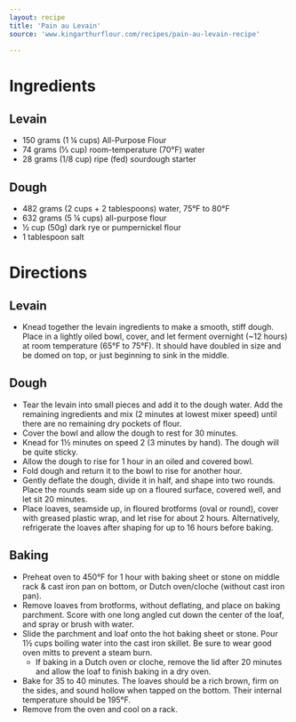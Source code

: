 ```yaml
---
layout: recipe
title: 'Pain au Levain'
source: 'www.kingarthurflour.com/recipes/pain-au-levain-recipe'
    
---
```


# Ingredients

## Levain

- 150 grams (1 ¼ cups) All-Purpose Flour
- 74 grams (⅓ cup) room-temperature (70°F) water
- 28 grams (1/8 cup) ripe (fed) sourdough starter

## Dough

- 482 grams (2 cups + 2 tablespoons) water, 75°F to 80°F
- 632 grams (5 ¼ cups) all-purpose flour
- ½ cup (50g) dark rye or pumpernickel flour
- 1 tablespoon salt

# Directions

## Levain 

- Knead together the levain ingredients to make a smooth, stiff dough. Place in a lightly oiled bowl, cover, and let ferment overnight (~12 hours) at room temperature (65°F to 75°F). It should have doubled in size and be domed on top, or just beginning to sink in the middle.

## Dough 

- Tear the levain into small pieces and add it to the dough water. Add the remaining ingredients and mix (2 minutes at lowest mixer speed) until there are no remaining dry pockets of flour. 
- Cover the bowl and allow the dough to rest for 30 minutes.
- Knead for 1½ minutes on speed 2 (3 minutes by hand). The dough will be quite sticky.
- Allow the dough to rise for 1 hour in an oiled and covered bowl.
- Fold dough and return it to the bowl to rise for another hour.
- Gently deflate the dough, divide it in half, and shape into two rounds. Place the rounds seam side up on a floured surface, covered well, and let sit 20 minutes.
- Place loaves, seamside up, in floured brotforms (oval or round), cover with greased plastic wrap, and let rise for about 2 hours. Alternatively, refrigerate the loaves after shaping for up to 16 hours before baking.

## Baking 

- Preheat oven to 450°F for 1 hour with baking sheet or stone on middle rack & cast iron pan on bottom, or Dutch oven/cloche (without cast iron pan).
- Remove loaves from brotforms, without deflating, and place on baking parchment. Score with one long angled cut down the center of the loaf, and spray or brush with water.
- Slide the parchment and loaf onto the hot baking sheet or stone. Pour 1½ cups boiling water into the cast iron skillet. Be sure to wear good oven mitts to prevent a steam burn.
  - If baking in a Dutch oven or cloche, remove the lid after 20 minutes and allow the loaf to finish baking in a dry oven.
- Bake for 35 to 40 minutes. The loaves should be a rich brown, firm on the sides, and sound hollow when tapped on the bottom. Their internal temperature should be 195°F.
- Remove from the oven and cool on a rack.

